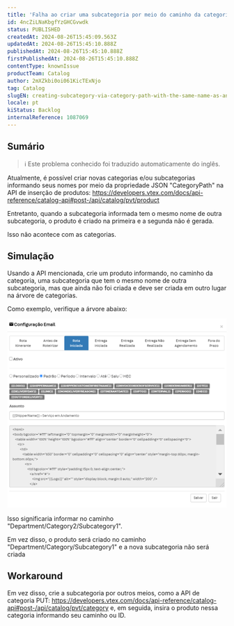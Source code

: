 ```yaml
---
title: 'Falha ao criar uma subcategoria por meio do caminho da categoria, com o mesmo nome de outra subcategoria'
id: 4ncZiLNaKbgfYzGHCGvwdk
status: PUBLISHED
createdAt: 2024-08-26T15:45:09.563Z
updatedAt: 2024-08-26T15:45:10.888Z
publishedAt: 2024-08-26T15:45:10.888Z
firstPublishedAt: 2024-08-26T15:45:10.888Z
contentType: knownIssue
productTeam: Catalog
author: 2mXZkbi0oi061KicTExNjo
tag: Catalog
slugEN: creating-subcategory-via-category-path-with-the-same-name-as-another-subcategory-fails
locale: pt
kiStatus: Backlog
internalReference: 1087069
---
```


## Sumário

>ℹ️ Este problema conhecido foi traduzido automaticamente do inglês.


Atualmente, é possível criar novas categorias e/ou subcategorias informando seus nomes por meio da propriedade JSON "CategoryPath" na API de inserção de produtos: https://developers.vtex.com/docs/api-reference/catalog-api#post-/api/catalog/pvt/product

Entretanto, quando a subcategoria informada tem o mesmo nome de outra subcategoria, o produto é criado na primeira e a segunda não é gerada.

Isso não acontece com as categorias.

## Simulação


Usando a API mencionada, crie um produto informando, no caminho da categoria, uma subcategoria que tem o mesmo nome de outra subcategoria, mas que ainda não foi criada e deve ser criada em outro lugar na árvore de categorias.

Como exemplo, verifique a árvore abaixo:

 ![](https://raw.githubusercontent.com/vtexdocs/help-center-content/refs/heads/main/_1.png)

Isso significaria informar no caminho "Department/Category2/Subcategory1".

Em vez disso, o produto será criado no caminho "Department/Category/Subcategory1" e a nova subcategoria não será criada

## Workaround


Em vez disso, crie a subcategoria por outros meios, como a API de categoria PUT: https://developers.vtex.com/docs/api-reference/catalog-api#post-/api/catalog/pvt/category e, em seguida, insira o produto nessa categoria informando seu caminho ou ID.






